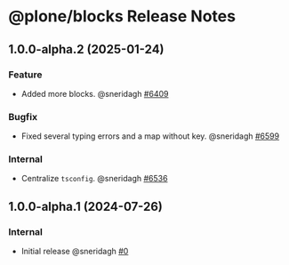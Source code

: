 # @plone/blocks Release Notes

<!-- You should *NOT* be adding new change log entries to this file.
     You should create a file in the news directory instead.
     For helpful instructions, please see:
     https://6.docs.plone.org/volto/contributing/index.html
-->

<!-- towncrier release notes start -->

## 1.0.0-alpha.2 (2025-01-24)

### Feature

- Added more blocks. @sneridagh [#6409](https://github.com/plone/volto/pull/6409)

### Bugfix

- Fixed several typing errors and a map without key. @sneridagh [#6599](https://github.com/plone/volto/pull/6599)

### Internal

- Centralize `tsconfig`. @sneridagh [#6536](https://github.com/plone/volto/pull/6536)

## 1.0.0-alpha.1 (2024-07-26)

### Internal

- Initial release @sneridagh [#0](https://github.com/plone/volto/pull/0)
